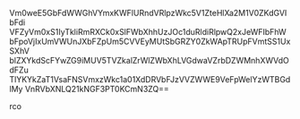 Vm0weE5GbFdWWGhVYmxKWFlURndVRlpzWkc5V1ZteHlXa2M1V0ZKdGVIbFdi
VFZyVm0xS1IyTkliRmRXCk0xSlFWbXhhUzJOc1duRldiRlpwQ2xJeWFIbFhW
bFpoVjIxUmVWUnJXbFZpUm5CVVEyMUtSbGRZY0ZkWApTRUpFVmtSS1UxSXhV
blZXYkdScFYwZG9iMUV5TVZkalZrWlZWbXhLVGdwaVZrbDZWMnhXWVdOdFZu
TlYKYkZaT1VsaFNSVmxzWkc1a01XdDRVbFJzVVZWWE9VeFpWelYzWTBGdlMy
VnRVbXNLQ21kNGF3PT0KCmN3ZQ==

rco
